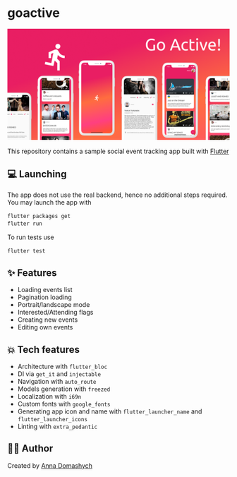 # goactive

![screenshots](screenshots/screenshots.png)

This repository contains a sample social event tracking app built with
[Flutter](https://flutter.dev/)

## 💻 Launching

The app does not use the real backend, hence no additional steps
required. You may launch the app with
```bash
flutter packages get
flutter run
```

To run tests use
```bash
flutter test
```

## ✨ Features

* Loading events list
* Pagination loading
* Portrait/landscape mode
* Interested/Attending flags
* Creating new events
* Editing own events

## 💥 Tech features

* Architecture with `flutter_bloc`
* DI via `get_it` and `injectable`
* Navigation with `auto_route`
* Models generation with `freezed`
* Localization with `i69n`
* Custom fonts with `google_fonts`
* Generating app icon and name with `flutter_launcher_name` and
  `flutter_launcher_icons`
* Linting with `extra_pedantic`


## 👩‍💻 Author  

Created by [Anna Domashych](https://foxanna.github.io/)
